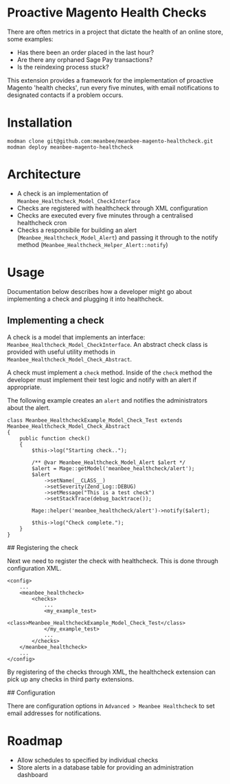 # Proactive Magento Health Checks

There are often metrics in a project that dictate the health of an online store, some examples:

* Has there been an order placed in the last hour?
* Are there any orphaned Sage Pay transactions?
* Is the reindexing process stuck?

This extension provides a framework for the implementation of proactive Magento 'health checks', run every five minutes, with email notifications to designated contacts if a problem occurs.

# Installation

    modman clone git@github.com:meanbee/meanbee-magento-healthcheck.git
    modman deploy meanbee-magento-healthcheck

# Architecture

* A check is an implementation of `Meanbee_Healthcheck_Model_CheckInterface`
* Checks are registered with healthcheck through XML configuration
* Checks are executed every five minutes through a centralised healthcheck cron
* Checks a responsibile for building an alert (`Meanbee_Healthcheck_Model_Alert`) and passing it through to the notify method (`Meanbee_Healthcheck_Helper_Alert::notify`)

# Usage

Documentation below describes how a developer might go about implementing a check and plugging it into healthcheck.

## Implementing a check

A check is a model that implements an interface: `Meanbee_Healthcheck_Model_CheckInterface`.  An abstract check class is provided with useful utility methods in `Meanbee_Healthcheck_Model_Check_Abstract`.

A check must implement a `check` method.  Inside of the `check` method the developer must implement their test logic and notify with an alert if appropriate.

The following example creates an `alert` and notifies the administrators about the alert.


    class Meanbee_HealthcheckExample_Model_Check_Test extends Meanbee_Healthcheck_Model_Check_Abstract
    {
        public function check()
        {
            $this->log("Starting check..");

            /** @var Meanbee_Healthcheck_Model_Alert $alert */
            $alert = Mage::getModel('meanbee_healthcheck/alert');
            $alert
                ->setName(__CLASS__)
                ->setSeverity(Zend_Log::DEBUG)
                ->setMessage("This is a test check")
                ->setStackTrace(debug_backtrace());

            Mage::helper('meanbee_healthcheck/alert')->notify($alert);

            $this->log("Check complete.");
        }
    }

## Registering the check
    
Next we need to register the check with healthcheck.  This is done through configuration XML.

    <config>
        ...
        <meanbee_healthcheck>
            <checks>
                ...
                <my_example_test>
                    <class>Meanbee_HealthcheckExample_Model_Check_Test</class>
                </my_example_test>
                ...
            </checks>
        </meanbee_healthcheck>
        ...
    </config>

By registering of the checks through XML, the healthcheck extension can pick up any checks in third party extensions.

## Configuration

There are configuration options in `Advanced > Meanbee Healthcheck` to set email addresses for notifications.

# Roadmap

* Allow schedules to specified by individual checks
* Store alerts in a database table for providing an administration dashboard
